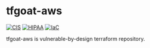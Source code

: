 # tfgoat-aws

[![CIS](https://app.soluble.cloud/api/v1/public/badges/3bd6ab6f-659d-4cea-a632-d001660c9229.svg)](https://app.soluble.cloud/repos/details/github.com/oidong1/tfgoat-aws)  [![HIPAA](https://app.soluble.cloud/api/v1/public/badges/7e702fba-04fe-4f1f-bde7-7406b513af63.svg)](https://app.soluble.cloud/repos/details/github.com/oidong1/tfgoat-aws)  [![IaC](https://app.soluble.cloud/api/v1/public/badges/bf40aeb9-5370-424b-ab5b-ab10d519b4c0.svg)](https://app.soluble.cloud/repos/details/github.com/oidong1/tfgoat-aws)  

tfgoat-aws is vulnerable-by-design terraform repository.
